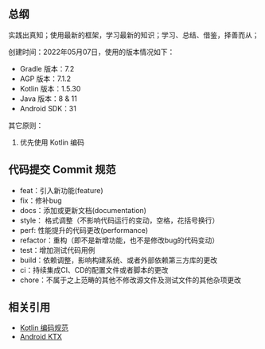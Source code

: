 ## 总纲

实践出真知；使用最新的框架，学习最新的知识；学习、总结、借鉴，择善而从；

创建时间：2022年05月07日，使用的版本情况如下：

* Gradle 版本：7.2
* AGP 版本：7.1.2
* Kotlin 版本：1.5.30
* Java 版本：8 & 11
* Android SDK：31

其它原则：
1. 优先使用 Kotlin 编码

## 代码提交 Commit 规范

* feat：引入新功能(feature)
* fix：修补bug
* docs：添加或更新文档(documentation)
* style： 格式调整（不影响代码运行的变动，空格，花括号换行）
* perf: 性能提升的代码更改(performance)
* refactor：重构（即不是新增功能，也不是修改bug的代码变动）
* test：增加测试代码用例
* build：依赖调整，影响构建系统、或者外部依赖第三方库的更改
* ci：持续集成CI、CD的配置文件或者脚本的更改
* chore：不属于之上范畴的其他不修改源文件及测试文件的其他杂项更改


## 相关引用

* [Kotlin 编码规范](https://www.kotlincn.net/docs/reference/coding-conventions.html)
* [Android KTX](https://developer.android.com/kotlin/ktx?hl=zh-cn)